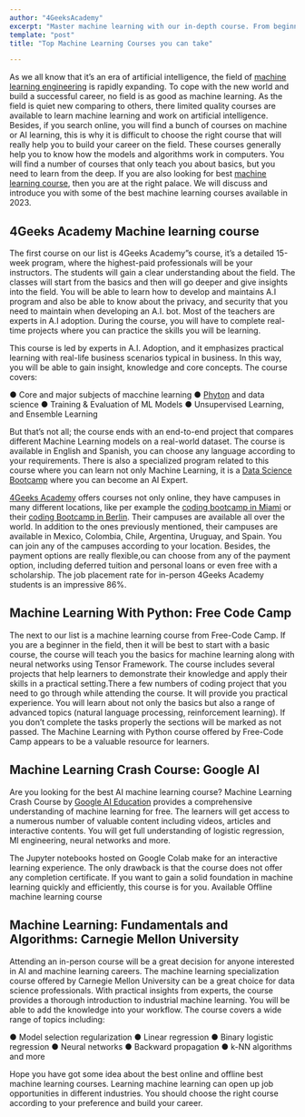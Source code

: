 ```yaml
---
author: "4GeeksAcademy"
excerpt: "Master machine learning with our in-depth course. From beginner to advanced, sharpen your skills and stay ahead of the curve. Enroll today!"
template: "post"
title: "Top Machine Learning Courses you can take"

---
```


As we all know that it’s an era of artificial intelligence, the field of [machine learning engineering](https://4geeksacademy.com/us/machine-learning-engineer/machine-learning-engineer) is rapidly expanding. To cope with the new world and build a successful career, no field is as good as machine learning. As the field is quiet new comparing to others, there limited quality courses are available to learn machine learning and work on artificial intelligence. Besides, if you search online, you will find a bunch of courses on machine or AI learning, this is why it is difficult to choose the right course that will really help you to build your career on the field. These courses generally help you to know how the models and algorithms work in computers. You will find a number of courses that only teach you about basics, but you need to learn from the deep. If you are also looking for best [machine learning course](https://4geeksacademy.com/us/coding-bootcamps/machine-learning-engineering), then you are at the right palace. We will discuss and introduce you with some of the best machine learning courses available in 2023. 

## 4Geeks Academy Machine learning course 

The first course on our list is 4Geeks Academy”s  course, it’s a detailed 15-week program, where the highest-paid professionals will be your instructors. The students will gain a clear understanding about the field. The classes will start from the basics and then will go deeper and give insights into the field. You will be able to learn how to develop and maintains A.I program and also be able to know about the privacy, and security that you need to maintain when developing an A.I. bot. Most of the teachers are experts in A.I adoption. During the course, you will have to complete real-time projects where you can practice the skills you will be learning.

This course is led by experts in A.I. Adoption, and it emphasizes practical learning with real-life business scenarios typical in business. In this way, you will be able to gain insight, knowledge and core concepts.  The course covers:

●	Core and major subjects of macchine learning 
●	[Phyton](https://4geeks.com/technology/python) and data science 
●	Training & Evaluation of ML Models
●	 Unsupervised Learning, and Ensemble Learning

But that’s not all; the course ends with an end-to-end project that compares different Machine Learning models on a real-world dataset. The course is available in English and Spanish, you can choose any language according to your requirements. There is also a specialized program related to this course where you can learn not only Machine Learning, it is a [Data Science Bootcamp](https://4geeksacademy.com/us/coding-bootcamps/datascience-machine-learning) where you can become an AI Expert.

[4Geeks Academy](https://4geeksacademy.com/us/index) offers courses not only online, they have campuses in many different locations, like per example the [coding bootcamp in Miami](https://4geeksacademy.com/us/coding-campus/coding-bootcamp-miami) or their [coding Bootcamp in Berlin](https://4geeksacademy.com/us/coding-campus/coding-bootcamp-berlin-germany). Their campuses are available all over the world. In addition to the ones previously mentioned, their campuses are available in Mexico, Colombia, Chile, Argentina, Uruguay, and Spain. You can join any of the campuses according to your location. Besides, the payment options are really flexible,ou can choose from any of the payment option, including deferred tuition and personal loans or even free with a scholarship. The job placement rate for in-person 4Geeks Academy students is an impressive 86%.

## Machine Learning With Python: Free Code Camp

The next to our list is a machine learning course from Free-Code Camp. If you are a beginner in the field, then it will be best to start with a basic course, the course will teach you the basics for machine learning along with neural networks using Tensor Framework.  The course includes several projects that help learners to demonstrate their knowledge and apply their skills in a practical setting.There a few numbers of coding project that you need to go through while attending the course. It will provide you practical experience. You will learn about not only the basics but also a range of advanced topics (natural language processing, reinforcement learning). If you don’t complete the tasks properly the sections will be marked as not passed.  The Machine Learning with Python course offered by Free-Code Camp appears to be a valuable resource for learners. 

## Machine Learning Crash Course: Google AI

Are you looking for the best AI machine learning course? Machine Learning Crash Course by [Google AI Education](https://ai.google/education/) provides a comprehensive understanding of machine learning for free. The learners will get access to a numerous number of valuable content including videos, articles and interactive contents. You will get full understanding of logistic regression, Ml engineering, neural networks and more. 

The Jupyter notebooks hosted on Google Colab make for an interactive learning experience. The only drawback is that the course does not offer any completion certificate. If you want to gain a solid foundation in machine learning quickly and efficiently, this course is for you.
Available Offline machine learning course 

## Machine Learning: Fundamentals and Algorithms: Carnegie Mellon University

Attending an in-person course will be a great decision for anyone interested in AI and machine learning careers. The machine learning specialization course offered by Carnegie Mellon University can be a great choice for data science professionals. With practical insights from experts, the course provides a thorough introduction to industrial machine learning. You will be able to add the knowledge into your workflow. The course covers a wide range of topics including:

●	 Model selection regularization
●	Linear regression
●	 Binary logistic regression
●	Neural networks
●	Backward propagation
●	k-NN algorithms and more 

Hope you have got some idea about the best online and offline best machine learning courses. Learning machine learning can open up job opportunities in different industries. You should choose the right course according to your preference and build your career. 
